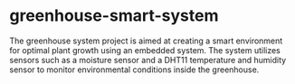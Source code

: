 # greenhouse-smart-system
The greenhouse system project is aimed at creating a smart environment for optimal plant growth using an embedded system. The system utilizes sensors such as a moisture sensor and a DHT11 temperature and humidity sensor to monitor environmental conditions inside the greenhouse.
